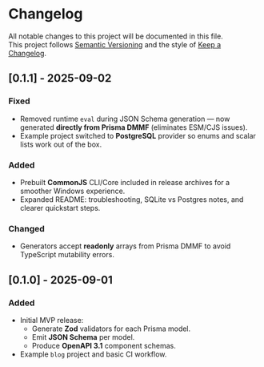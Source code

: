 # Changelog

All notable changes to this project will be documented in this file.  
This project follows [Semantic Versioning](https://semver.org/) and the style of [Keep a Changelog](https://keepachangelog.com/en/1.1.0/).

## [0.1.1] - 2025-09-02
### Fixed
- Removed runtime `eval` during JSON Schema generation — now generated **directly from Prisma DMMF** (eliminates ESM/CJS issues).
- Example project switched to **PostgreSQL** provider so enums and scalar lists work out of the box.

### Added
- Prebuilt **CommonJS** CLI/Core included in release archives for a smoother Windows experience.
- Expanded README: troubleshooting, SQLite vs Postgres notes, and clearer quickstart steps.

### Changed
- Generators accept **readonly** arrays from Prisma DMMF to avoid TypeScript mutability errors.

## [0.1.0] - 2025-09-01
### Added
- Initial MVP release:
  - Generate **Zod** validators for each Prisma model.
  - Emit **JSON Schema** per model.
  - Produce **OpenAPI 3.1** component schemas.
- Example `blog` project and basic CI workflow.
